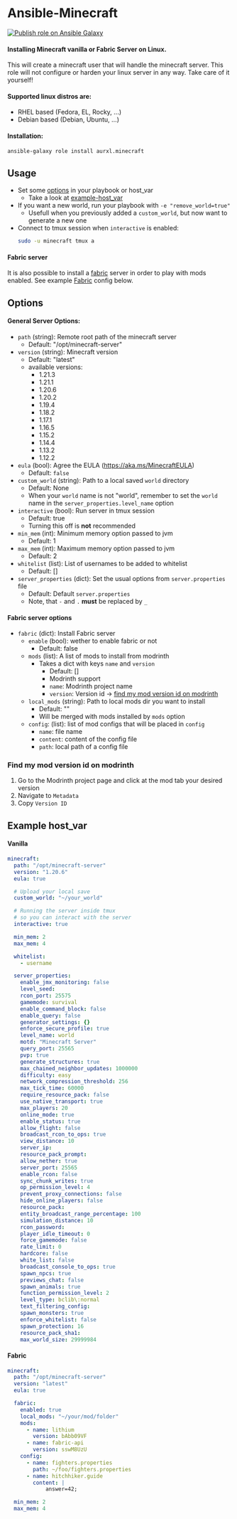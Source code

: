 # Ansible-Minecraft

[![Publish role on Ansible Galaxy](https://github.com/aurxl/ansible-minecraft/actions/workflows/push_to_galaxy.yml/badge.svg)](https://github.com/aurxl/ansible-minecraft/actions/workflows/push_to_galaxy.yml)

#### Installing Minecraft vanilla or Fabric Server on Linux.

This will create a minecraft user that will handle the minecraft server. This role will not configure or harden your linux server in any way. Take care of it yourself!

#### Supported linux distros are:
- RHEL based (Fedora, EL, Rocky, ...)
- Debian based (Debian, Ubuntu, ...)

#### Installation:
```bash
ansible-galaxy role install aurxl.minecraft
```

## Usage
- Set some [options](#options) in your playbook or host_var
  - Take a look at [example-host_var](#example-host_var)
- If you want a new world, run your playbook with `-e "remove_world=true"`
  - Usefull when you previously added a `custom_world`, but now want to generate a new one
- Connect to tmux session when `interactive` is enabled:
    ```bash
    sudo -u minecraft tmux a
    ```

#### Fabric server
It is also possible to install a [fabric](https://fabricmc.net/) server in order to play with mods enabled.
See example [Fabric](#fabric) config below.


## Options
#### General Server Options:
- `path`  (string): Remote root path of the minecraft server
  - Default: "/opt/minecraft-server"
- `version` (string): Minecraft version
  - Default: "latest"
  - available versions:
    - 1.21.3
    - 1.21.1
    - 1.20.6
    - 1.20.2
    - 1.19.4
    - 1.18.2
    - 1.17.1
    - 1.16.5
    - 1.15.2
    - 1.14.4
    - 1.13.2
    - 1.12.2
- `eula` (bool): Agree the EULA (https://aka.ms/MinecraftEULA)
  - Default: `false`
- `custom_world` (string): Path to a local saved `world` directory
  - Default: None
  - When your `world` name is not "world", remember to set the `world` name in the `server_properties.level_name` option
- `interactive` (bool): Run server in tmux session
  - Default: true
  - Turning this off is **not** recommended
- `min_mem` (int): Minimum memory option passed to jvm
  - Default: 1
- `max_mem` (int): Maximum memory option passed to jvm
  - Default: 2
- `whitelist` (list): List of usernames to be added to whitelist
  - Default: []
- `server_properties` (dict): Set the usual options from `server.properties` file
  - Default: Default `server.properties`
  - Note, that `-` and `.` **must** be replaced by `_`

#### Fabric server options
- `fabric` (dict): Install Fabric server
  - `enable` (bool): wether to enable fabric or not
    - Default: false
  - `mods` (list): A list of mods to install from modrinth
    - Takes a dict with keys `name` and `version`
      - Default: []
      - Modrinth support
      - `name`: Modrinth project name
      - `version`: Version id -> [find my mod version id on modrinth](#find-my-mod-version-id-on-modrinth)
  - `local_mods` (string): Path to local mods dir you want to install
    - Default: ""
    - Will be merged with mods installed by `mods` option
  - `config`: (list): list of mod configs that will be placed in `config`
    - `name`: file name
    - `content`: content of the config file
    - `path`: local path of a config file


### Find my mod version id on modrinth

1. Go to the Modrinth project page and click at the mod tab your desired version
2. Navigate to `Metadata`
3. Copy `Version ID`

## Example host_var
#### Vanilla
```yaml
minecraft:
  path: "/opt/minecraft-server"
  version: "1.20.6"
  eula: true

  # Upload your local save
  custom_world: "~/your_world"

  # Running the server inside tmux
  # so you can interact with the server
  interactive: true

  min_mem: 2
  max_mem: 4

  whitelist:
    - username

  server_properties:
    enable_jmx_monitoring: false
    level_seed:
    rcon_port: 25575
    gamemode: survival
    enable_command_block: false
    enable_query: false
    generator_settings: {}
    enforce_secure_profile: true
    level_name: world
    motd: "Minecraft Server"
    query_port: 25565
    pvp: true
    generate_structures: true
    max_chained_neighbor_updates: 1000000
    difficulty: easy
    network_compression_threshold: 256
    max_tick_time: 60000
    require_resource_pack: false
    use_native_transport: true
    max_players: 20
    online_mode: true
    enable_status: true
    allow_flight: false
    broadcast_rcon_to_ops: true
    view_distance: 10
    server_ip:
    resource_pack_prompt: 
    allow_nether: true
    server_port: 25565
    enable_rcon: false
    sync_chunk_writes: true
    op_permission_level: 4
    prevent_proxy_connections: false
    hide_online_players: false
    resource_pack: 
    entity_broadcast_range_percentage: 100
    simulation_distance: 10
    rcon_password: 
    player_idle_timeout: 0
    force_gamemode: false
    rate_limit: 0
    hardcore: false
    white_list: false
    broadcast_console_to_ops: true
    spawn_npcs: true
    previews_chat: false
    spawn_animals: true
    function_permission_level: 2
    level_type: bclib\:normal
    text_filtering_config: 
    spawn_monsters: true
    enforce_whitelist: false
    spawn_protection: 16
    resource_pack_sha1: 
    max_world_size: 29999984
```

#### Fabric
```yaml
minecraft:
  path: "/opt/minecraft-server"
  version: "latest"
  eula: true

  fabric:
    enabled: true
    local_mods: "~/your/mod/folder"
    mods:
      - name: lithium
        version: bAbb09VF
      - name: fabric-api
        version: sswM8UzU
    config:
      - name: fighters.properties
        path: ~/foo/fighters.properties
      - name: hitchhiker.guide
        content: |
            answer=42;

  min_mem: 2
  max_mem: 4
```
